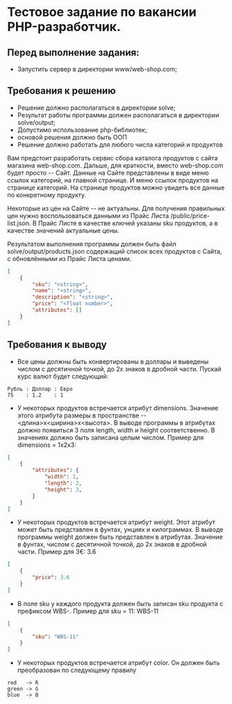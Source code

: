 # Тестовое задание по вакансии PHP-разработчик.

## Перед выполнение задания:
- Запустить сервер в директории www/web-shop.com;

## Требования к решению
- Решение должно располагаться в директории solve;
- Результат работы программы должен располагаться в директории solve/output;
- Допустимо использование php-библиотек;
- основой решения должно быть ООП
- Решение должно работать для любого числа категорий и продуктов


Вам предстоит разработать сервис сбора каталога продуктов с сайта магазина web-shop.com. Дальше, для краткости, вместо web-shop.com будет просто -- Сайт. Данные на Сайте представлены в виде меню ссылок категорий, на главной странице. И меню ссылок продуктов на странице категорий. На странице продуктов можно увидеть все данные по конкретному продукту.

Некоторые из цен на Сайте -- не актуальны. Для получения правильных цен нужно воспользоваться данными из Прайс Листа /public/price-list.json. В Прайс Листе в качестве ключей указаны sku продуктов, а в качестве значений актуальные цены.

Результатом выполнения программы должен быть файл solve/output/products.json содержащий список всех продуктов с Сайта, с обновлёнными из Прайс Листа ценами.

```JSON
[
    {
        "sku": "<string>",
        "name": "<string>",
        "description": "<string>",
        "price": "<float number>",
        "attributes": []
    }
]
```
## Требования к выводу
- Все цены должны быть конвертированы в доллары и выведены числом с десятичной точкой, до 2х знаков в дробной части. Пускай курс валют будет следующий: 
```
Рубль : Доллар : Евро
75    : 1.2    : 1
```

- У некоторых продуктов встречается атрибут dimensions. Значение этого атрибута размеры в пространстве -- <длина>x<ширина>x<высота>. В выводе программы в атрибутах должно появиться 3 поля length, width и height соответственно. В значениях должно быть записана целым числом. Пример для dimensions = 1x2x3:
```JSON
[
    {
        "attributes": {
            "width": 1,
            "length": 2,
            "height": 3,
        }
    }
]
```

- У некоторых продуктов встречается атрибут weight. Этот атрибут может быть представлен в фунтах, унциях и килограммах. В выводе программы weight должен быть представлен в атрибутах. Значение в фунтах, числом с десятичной точкой, до 2х знаков в дробной части. Пример для 3€: 3.6
```JSON
[
    {
        "price": 3.6
    }
]
```

- В поле sku у каждого продукта должен быть записан sku продукта с префиксом WBS-. Пример для sku = 11: WBS-11
```JSON
[
    {
        "sku": "WBS-11"
    }
]
```

- У некоторых продуктов встречается атрибут color. Он должен быть преобразован по следующему правилу 
```
red   -> R
green -> G
blue  -> B
```
